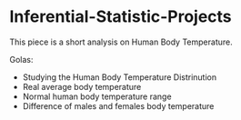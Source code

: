 # Inferential-Statistic-Projects

This piece is a short analysis on Human Body Temperature. 

Golas: 

- Studying the Human Body Temperature Distrinution 
- Real average body temperature
- Normal human body temperature range
- Difference of males and females body temperature
